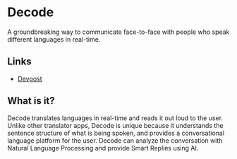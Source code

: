 # Decode

A groundbreaking way to communicate face-to-face with people who speak different languages in real-time.

## Links

- [Devpost](https://devpost.com/software/decode-cz8pe5)

## What is it?

Decode translates languages in real-time and reads it out loud to the user. Unlike other translator apps, Decode is unique because it understands the sentence structure of what is being spoken, and provides a conversational language platform for the user. Decode can analyze the conversation with Natural Language Processing and provide Smart Replies using AI. 
